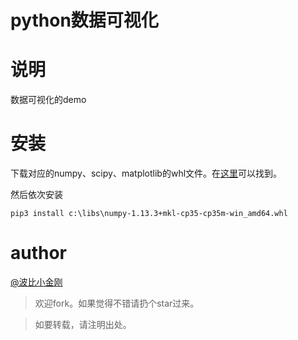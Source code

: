 # python数据可视化


# 说明

数据可视化的demo

# 安装

下载对应的numpy、scipy、matplotlib的whl文件。在<a href="http://www.lfd.uci.edu/~gohlke/pythonlibs/">这里</a>可以找到。

然后依次安装
```
pip3 install c:\libs\numpy-1.13.3+mkl-cp35-cp35m-win_amd64.whl
```

# author
<a href="https://github.com/cbbfcd">@波比小金刚</a>

>欢迎fork。如果觉得不错请扔个star过来。

> 如要转载，请注明出处。